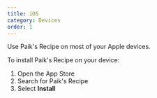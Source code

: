 ```yaml
---
title: iOS
category: Devices
order: 1
---
```


Use Paik's Recipe on most of your Apple devices.

To install Paik's Recipe on your device:

1. Open the App Store
2. Search for Paik's Recipe
3. Select **Install**
